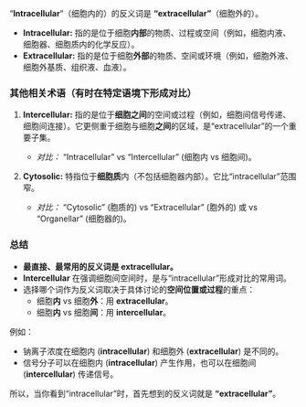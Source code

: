 “**Intracellular**”（细胞内的）的反义词是 **“extracellular”**（细胞外的）。

*   **Intracellular:** 指的是位于细胞**内部**的物质、过程或空间（例如，细胞内液、细胞器、细胞质内的化学反应）。
*   **Extracellular:** 指的是位于细胞**外部**的物质、空间或环境（例如，细胞外液、细胞外基质、组织液、血液）。

### 其他相关术语（有时在特定语境下形成对比）

1.  **Intercellular:** 指的是位于**细胞之间**的空间或过程（例如，细胞间信号传递、细胞间连接）。它更侧重于细胞与细胞**之间**的区域，是“extracellular”的一个重要子集。
    *   *对比：* “Intracellular” vs “Intercellular” (细胞内 vs 细胞间)。

2.  **Cytosolic:** 特指位于**细胞质**内（不包括细胞器内部）。它比“intracellular”范围窄。
    *   *对比：* “Cytosolic” (胞质的) vs “Extracellular” (胞外的) 或 vs “Organellar” (细胞器的)。

### 总结

*   **最直接、最常用的反义词是 extracellular。**
*   **Intercellular** 在强调细胞间空间时，是与“intracellular”形成对比的常用词。
*   选择哪个词作为反义词取决于具体讨论的**空间位置或过程**的重点：
    *   细胞**内** vs 细胞**外**：用 **extracellular**。
    *   细胞**内** vs 细胞**间**：用 **intercellular**。

例如：
*   钠离子浓度在细胞内 (**intracellular**) 和细胞外 (**extracellular**) 是不同的。
*   信号分子可以在细胞内 (**intracellular**) 产生作用，也可以在细胞间 (**intercellular**) 传递信号。

所以，当你看到“intracellular”时，首先想到的反义词就是 **“extracellular”**。
